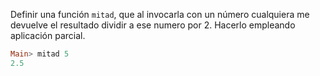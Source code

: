 Definir una función ```mitad```, que al invocarla con un número cualquiera me
devuelve el resultado dividir a ese numero por 2. Hacerlo empleando aplicación parcial.

```haskell
Main> mitad 5
2.5
```

